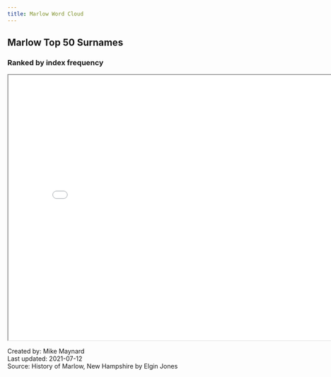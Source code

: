 ```yaml
---
title: Marlow Word Cloud
---
```

## Marlow Top 50 Surnames
### Ranked by index frequency

<IFRAME SRC="surname_d3.html" WIDTH=800 HEIGHT=600></IFRAME>


Created by:  Mike Maynard<BR>
Last updated:  2021-07-12<BR>
Source:  History of Marlow, New Hampshire by Elgin Jones<BR>